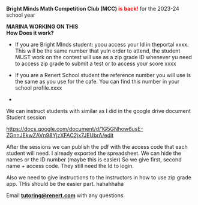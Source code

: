 
<b>Bright Minds Math Competition Club (MCC) <font color="red">is back!</font></b> for the 2023-24 school year 

<b>MARINA WORKING ON THIS</b> <br>
  <b>How Does it work?</b> <br>
  
  
 *	If you are Bright MInds student: yoou access your Id in theportal xxxx. This will be the same number that yuIn order to attend, the student MUST work on the contest  will use as a zip grade ID whenever yu need to access zip grade to submit a test or to access your score xxxx



 *	If you are a Renert School student the reference number you will use is the same as you use for the cafe. You can find this number in your school profile.xxxx
 *

We can instruct students with similar as I did in the google drive document  Student session

https://docs.google.com/document/d/1G5GNhow6usE-ZGnnJEkwZAVn98YjzXFAC2jx7JEUbrA/edit

After the sessions we can publish the pdf with the access code that each student will need. I already exported the spreadsheet. We can hide the names or the ID number (maybe this is easier) So we give first, second name + access code. They still need the Id to login.

Also we need to give instructions to the instructors in how to use zip grade app. THis should be the easier part. hahahhaha


Email <b>tutoring@renert.com</b> with any questions.
<br>
<style type="text/css">

</tbody>

